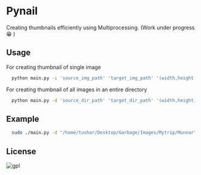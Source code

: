# Pynail
Creating thumbnails efficiently using Multiprocessing. (Work under progress :grin: )



## Usage
For creating thumbnail of single image
```sh
  python main.py -i 'source_img_path' 'target_img_path' '(width,height)' 'format'
```
For creating thumbnail of all images in an entire directory
```sh
  python main.py -d 'source_dir_path' 'target_dir_path' '(width,height)' 'format'
```
## Example
```sh
  sudo ./main.py -d "/home/tushar/Desktop/Garbage/Images/Mytrip/Munnar" "/home/tushar/Desktop/thumby" "(400,400)" "JPEG"
  ```

## License
![gpl](https://cloud.githubusercontent.com/assets/7397433/9025904/67008062-3936-11e5-8803-e5b164a0dfc0.png)
